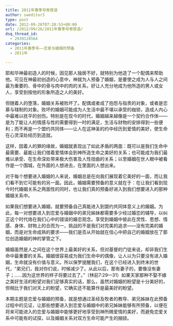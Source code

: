 ```yaml
---
title: 2011年春季号卷首语
author: sweditor3
type: post
date: 2012-09-26T07:28:53+00:00
url: /2012/09/26/2011年春季号卷首语/
dsq_thread_id:
  - 2939124564
categories:
  - 2011年春季号——恋爱与婚姻的预备
  - 2011年

---
```

耶和华神最初造人的时候，因见那人独居不好，就特别为他造了一个配偶来帮助他。可见在神最初创造的心意中，神就为人预备了婚姻，是要使之成为人与人之间最为重要的、骨中的骨与肉中的肉的关系，好让人充分地成为他所造的男人或女人，享受到按他的形象所造之人的美好。
  
但随着人的堕落，婚姻关系被败坏了。配偶或者成了抱怨与指责的对象，或者是恋慕与辖制的对象。败坏的婚姻可能成为人生活中最不堪以承受的枷锁，造成人内心中最难以抚平的创伤。特别是在现今的时代，婚姻越来越像是一个契约合作体——是为了能让人的情感与性的需要得到一时的满足，生活与财物的安排得到一些便利；而不再是一个盟约共同体——让人在这神圣的约中经历到爱情的美好，使生命在心灵深处经历到造就。
  
这样，因着人的罪的缘故，婚姻就表现出了如此矛盾的两面：既可以是我们生命中最需要、最能让我们借着爱情体会到神所造生命之美好的关系；也可能成为我们最难以承受、在生命深处带来极大伤害及人性扭曲的关系；以至婚姻在世人眼中被看作是一个围城，在外面的人想进去，在里面的人想出来。
  
对于每个想要进入婚姻的人来说，婚姻总是在向我们展现着它美好的一面，而让我们看不到它可能有的另一面。因此，婚姻需要预备的意义就在于：在让我们看到现今时代婚姻关系之两面性的同时，也让我们真的预备好进入到我们想要进入的那种婚姻关系中。
  
如果我们想要进入婚姻，就要预备自己真能进入到盟约共同体意义上的婚姻。为此，每一对想要进入到恋爱与婚姻中的弟兄姊妹都需要多少经过婚恋的辅导，以纠正这个时代烙在我们心中的错误的婚恋观念。享受到婚姻中彼此在灵性、思想、情感、身体、财物上的合而为一，挑战的不是我们对完美的追求——没有完美的婚姻，而是对生命成熟的要求——我们是否从开始就在信心中把自己的婚姻放在了那位创造婚姻的神的掌管之下。
  
婚姻虽然是人之间在这个世界上最美好的关系，但对基督的门徒来说，却非我们生命中最重要的关系。婚姻很容易成为我们生命中的偶像，让人以为只要没有进入婚姻，生命就没有价值与意义。所以保罗提醒我们，在这个已经进入到终末的世代，“弟兄们，我对你们说，时候减少了。从此以后，那有妻子的，要像没有妻子；&#8230;&#8230;因为这世界的样子将要过去了。”（林前7:29—31）如果天家那种不娶不嫁之美好生活的盼望对我们足够真实的话，那么，虽然对婚姻的盼望是十分美好的，但相比于我们对天上的盼望，它确实还不能算作是最美好的盼望。
  
本期主题是恋爱与婚姻的预备，就是想通过圣经及牧者的教导、弟兄姊妹在此预备过程中的见证，让那些想要进入到恋爱与婚姻中的弟兄姊妹能够有所预备，以便在将来可能进入的恋爱与婚姻中能够更好地享受到神所赐爱情的美好，而避免恋爱关系中可能有的试探，以及婚姻关系对双方生命可能产生的捆锁。